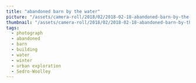 ```yaml
---
title: "abandoned barn by the water"
picture: "/assets/camera-roll/2018/02/2018-02-18-abandoned-barn-by-the-water/20180218_193350269_iOS.jpg"
thumbnail: "/assets/camera-roll/2018/02/2018-02-18-abandoned-barn-by-the-water/20180218_193350269_iOS-thumbnail.jpg"
tags:
  - photograph
  - abandoned
  - barn
  - building
  - water
  - winter
  - urban exploration
  - Sedro-Woolley
---
```


